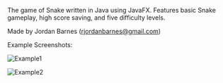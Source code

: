 The game of Snake written in Java using JavaFX. Features basic Snake gameplay, high score saving, and five difficulty levels.

Made by Jordan Barnes (rjordanbarnes@gmail.com)

Example Screenshots:

![Example1](http://i.imgur.com/6WGXLgb.png)

![Example2](http://i.imgur.com/NahUfJO.png)
